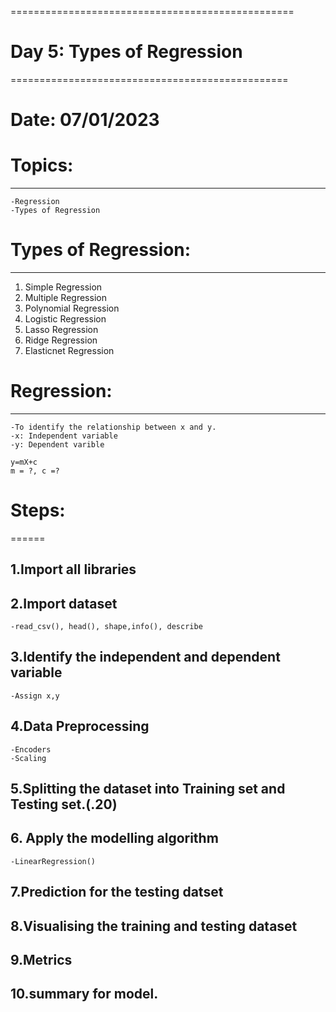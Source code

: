 =================================================
# Day 5: Types of Regression
================================================
# Date: 07/01/2023
# Topics:
------------------
	-Regression
	-Types of Regression

# Types of Regression:
----------------------

1. Simple Regression
2. Multiple Regression
3. Polynomial Regression
4. Logistic Regression
5. Lasso Regression
6. Ridge Regression
7. Elasticnet Regression

# Regression:
--------------
	-To identify the relationship between x and y.
	-x: Independent variable
	-y: Dependent varible

	y=mX+c
	m = ?, c =?
	
# Steps:
======
## 1.Import all libraries

## 2.Import dataset
	-read_csv(), head(), shape,info(), describe

## 3.Identify the independent and dependent variable
	-Assign x,y
	
## 4.Data Preprocessing
	-Encoders
	-Scaling
	
## 5.Splitting the dataset into Training set and Testing set.(.20)

## 6. Apply the modelling algorithm
	-LinearRegression()
	
## 7.Prediction for the testing datset

## 8.Visualising the training and testing dataset

## 9.Metrics

## 10.summary for model.

